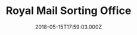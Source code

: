 ---
date: 2018-05-15T17:59:03.000Z
title: Royal Mail Sorting Office
latitude: 52.04481547147848
longitude: 0.7545542176787642
category: checkin
---
